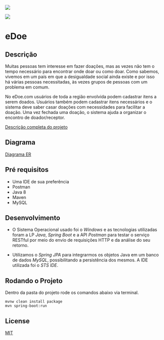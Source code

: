 ![](https://user-images.githubusercontent.com/20418546/63717895-acca6f00-c81f-11e9-8ca9-52d5a4b4eb79.jpg)

![](https://lh5.googleusercontent.com/S9_Vg-Hf4N6dqBP7MeTYJxP1M0QFWreYP1pCm7ub-L3s3GgCPhg8Y4WPeSm0pnxJthD0Sp3dH_HWaGVTFEJanP_2nbH9g-6nJjEaai_SBBOzMn991MxWs--HyMiNrhrvQ2WriWEP)

# eDoe
## Descrição
  Muitas pessoas tem interesse em fazer doações, mas as vezes não tem o tempo necessário para encontrar onde doar ou como doar. Como sabemos, vivemos em um país em que a desigualdade social ainda existe e por isso há várias pessoas necessitadas, às vezes grupos de pessoas com um problema em comum. 
  
  No eDoe.com usuários de toda a região envolvida podem cadastrar itens a serem doados. Usuários também podem cadastrar itens necessários e o sistema deve saber casar doações com necessidades para facilitar a doação. Uma vez fechada uma doação, o sistema ajuda a organizar o encontro de doador/receptor.
  
  [Descrição completa do projeto](https://docs.google.com/document/d/e/2PACX-1vST2TI5lDbtMlv8rhFYJkYnrfgqzyWDv6DDvvAajz3_KK4tAs_UnAbYdI6oeMQA6jEHo5HwUAatHmd8/pub)
  
## Diagrama
  [Diagrama ER](https://www.lucidchart.com/invitations/accept/e59ce12a-a45c-4c78-995e-0984821c3a90)
  
## Pré requisitos
  * Uma IDE de sua preferência
  * Postman
  * Java 8
  * Maven
  * MySQL

## Desenvolvimento

   * O Sistema Operacional usado foi o *Windows* e as tecnologias utilizadas foram a LP *Java*, *Spring Boot* e a API *Postman* para testar o serviço RESTful por meio do envio de requisições HTTP e da análise do seu retorno. 
   
   * Utilizamos o *Spring JPA* para integrarmos os objetos Java em um banco de dados *MySQL*, possibilitando a persistência dos mesmos. A IDE utilizada foi o *STS IDE*.
   
## Rodando o Projeto
Dentro da pasta do projeto rode os comandos abaixo via terminal.
```
mvnw clean install package
mvn spring-boot:run
```

## License
[MIT](https://choosealicense.com/licenses/mit/)

